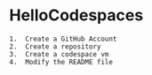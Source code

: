 # HelloCodespaces

    1.  Create a GitHub Account
    2.  Create a repository
    3.  Create a codespace vm
    4.  Modify the README file